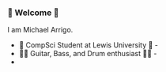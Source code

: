 ### 👋 Welcome 👋

I am Michael Arrigo.
 - 🏫 CompSci Student at Lewis University 🏫 - 
 - 🎸🥁 Guitar, Bass, and Drum enthusiast 🎸🥁 - 
 - 
<!--
**MikeTheStrat/MikeTheStrat** is a ✨ _special_ ✨ repository because its `README.md` (this file) appears on your GitHub profile.

Here are some ideas to get you started:

- 🔭 I’m currently working on ...
- 🌱 I’m currently learning ...
- 👯 I’m looking to collaborate on ...
- 🤔 I’m looking for help with ...
- 💬 Ask me about ...
- 📫 How to reach me: ...
- 😄 Pronouns: ...
- ⚡ Fun fact: ...
-->
